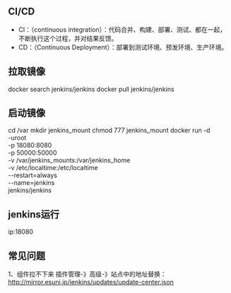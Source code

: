 ## CI/CD
   - CI：（continuous integration）：代码合并、构建、部署、测试、都在一起，不断执行这个过程，并对结果反馈。  
  - CD：（Continuous Deployment）：部署到测试环境、预发环境、生产环境。

## 拉取镜像
docker search jenkins/jenkins
docker pull jenkins/jenkins

## 启动镜像
cd /var
mkdir jenkins_mount
chmod 777 jenkins_mount
docker run -d \
 -uroot \
 -p 18080:8080 \
 -p 50000:50000 \
 -v /var/jenkins_mounts:/var/jenkins_home \
 -v /etc/localtime:/etc/localtime \
 --restart=always \
 --name=jenkins \
 jenkins/jenkins
 ## jenkins运行
 ip:18080

 ## 常见问题
 1、组件拉不下来
 插件管理-》高级-》站点中的地址替换：
 http://mirror.esuni.jp/jenkins/updates/update-center.json


  
